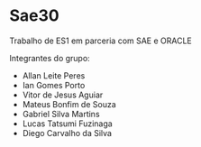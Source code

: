 # Sae30

Trabalho de ES1 em parceria com SAE e ORACLE

Integrantes do grupo:

- Allan Leite Peres
- Ian Gomes Porto
- Vitor de Jesus Aguiar
- Mateus Bonfim de Souza
- Gabriel Silva Martins
- Lucas Tatsumi Fuzinaga
- Diego Carvalho da Silva

